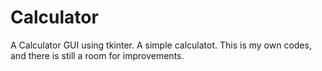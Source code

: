 # Calculator
A Calculator GUI using tkinter.
A simple calculatot. This is my own codes, and there is still a room for improvements.
